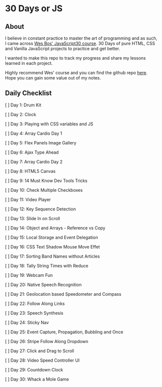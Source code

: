 # 30 Days or JS

## About

I believe in constant practice to master the art of programming and as such, I came across [Wes Bos' JavaScript30 course](https://javascript30.com/). 30 Days of pure HTML, CSS and Vanilla JavaScript projects to practice and get better.

I wanted to make this repo to track my progress and share my lessons learned in each project.

Highly recommend Wes' course and you can find the github repo [here](https://github.com/wesbos/JavaScript30). Hope you can gain some value out of my notes.

## Daily Checklist

[ ] Day 1: Drum Kit

[ ] Day 2: Clock

[ ] Day 3: Playing with CSS variables and JS

[ ] Day 4: Array Cardio Day 1

[ ] Day 5: Flex Panels Image Gallery

[ ] Day 6: Ajax Type Ahead

[ ] Day 7: Array Cardio Day 2

[ ] Day 8: HTML5 Canvas

[ ] Day 9: 14 Must Know Dev Tools Tricks

[ ] Day 10: Check Multiple Checkboxes

[ ] Day 11: Video Player

[ ] Day 12: Key Sequence Detection

[ ] Day 13: Slide In on Scroll

[ ] Day 14: Object and Arrays - Reference vs Copy

[ ] Day 15: Local Storage and Event Delegation

[ ] Day 16: CSS Text Shadow Mouse Move Effet

[ ] Day 17: Sorting Band Names without Articles

[ ] Day 18: Tally String Times with Reduce

[ ] Day 19: Webcam Fun

[ ] Day 20: Native Speech Recognition

[ ] Day 21: Geolocation based Speedometer and Compass

[ ] Day 22: Follow Along Links

[ ] Day 23: Speech Synthesis

[ ] Day 24: Sticky Nav

[ ] Day 25: Event Capture, Propagation, Bubbling and Once

[ ] Day 26: Stripe Follow Along Dropdown

[ ] Day 27: Click and Drag to Scroll

[ ] Day 28: Video Speed Controller UI

[ ] Day 29: Countdown Clock

[ ] Day 30: Whack a Mole Game
